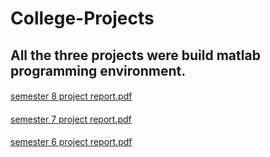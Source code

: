 # College-Projects

## All the three projects were build matlab programming environment.

####
[semester 8 project report.pdf](https://github.com/nilesh-tiwari244/College-Projects/files/9998156/semester.8.project.report.pdf)

####
[semester 7 project report.pdf](https://github.com/nilesh-tiwari244/College-Projects/files/9998157/semester.7.project.report.pdf)

#### 
[semester 6 project report.pdf](https://github.com/nilesh-tiwari244/College-Projects/files/9998158/semester.6.project.report.pdf)
